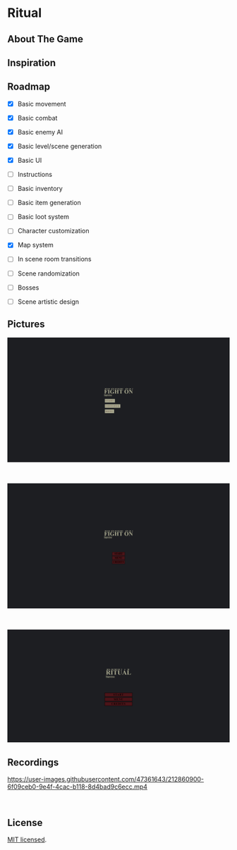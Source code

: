 # Ritual

## About The Game


## Inspiration


## Roadmap

* [x] Basic movement
* [x] Basic combat
* [x] Basic enemy AI
* [x] Basic level/scene generation
* [x] Basic UI
* [ ] Instructions
* [ ] Basic inventory
* [ ] Basic item generation
* [ ] Basic loot system
* [ ] Character customization
* [x] Map system
* [ ] In scene room transitions
* [ ] Scene randomization
* [ ] Bosses
* [ ] Scene artistic design


## Pictures

![Splash.png](documentation%2FSplash.png)

<br>

![Splash01.png](documentation%2FSplash01.png)

<br>

![Splash2.png](documentation%2FSplash2.png)


## Recordings

https://user-images.githubusercontent.com/47361643/212860900-6f09ceb0-9e4f-4cac-b118-8d4bad9c6ecc.mp4

<br>

## License

[MIT licensed](./LICENSE).
